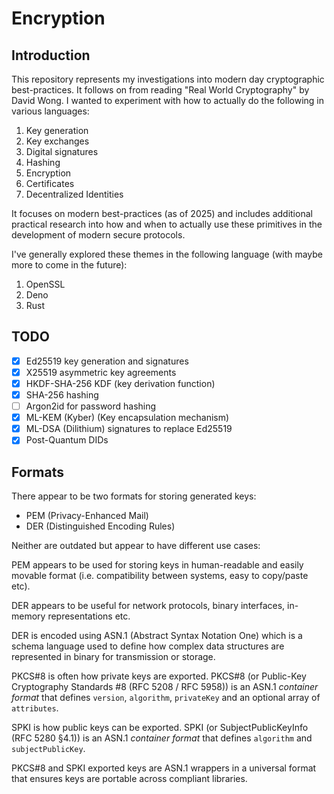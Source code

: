 # Encryption

## Introduction

This repository represents my investigations into modern day cryptographic best-practices. It follows on from reading
"Real World Cryptography" by David Wong. I wanted to experiment with how to actually do the following in various languages:

1. Key generation
1. Key exchanges
1. Digital signatures
1. Hashing
1. Encryption
1. Certificates
1. Decentralized Identities

It focuses on modern best-practices (as of 2025) and includes additional practical research into how and when to actually use
these primitives in the development of modern secure protocols.

I've generally explored these themes in the following language (with maybe more to come in the future):

1. OpenSSL
1. Deno
1. Rust

## TODO

* [x] Ed25519 key generation and signatures
* [x] X25519 asymmetric key agreements
* [x] HKDF-SHA-256 KDF (key derivation function)
* [x] SHA-256 hashing
* [ ] Argon2id for password hashing
* [x] ML-KEM (Kyber) (Key encapsulation mechanism)
* [x] ML-DSA (Dilithium) signatures to replace Ed25519
* [x] Post-Quantum DIDs

## Formats

There appear to be two formats for storing generated keys:

* PEM (Privacy-Enhanced Mail)
* DER (Distinguished Encoding Rules)

Neither are outdated but appear to have different use cases:

PEM appears to be used for storing keys in human-readable and easily movable format (i.e. compatibility between systems, easy to copy/paste etc).

DER appears to be useful for network protocols, binary interfaces, in-memory representations etc.

DER is encoded using ASN.1 (Abstract Syntax Notation One) which is a schema language used to define how complex data structures are represented in binary for transmission or storage.

PKCS#8 is often how private keys are exported. PKCS#8 (or Public-Key Cryptography Standards #8 (RFC 5208 / RFC 5958)) is an ASN.1 _container format_ that defines `version`, `algorithm`, `privateKey` and an optional array of `attributes`.

SPKI is how public keys can be exported. SPKI (or SubjectPublicKeyInfo (RFC 5280 §4.1)) is an ASN.1 _container format_ that defines
`algorithm` and `subjectPublicKey`.

PKCS#8 and SPKI exported keys are ASN.1 wrappers in a universal format that ensures keys are portable across compliant libraries.
